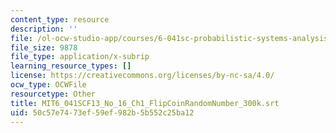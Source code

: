 ```yaml
---
content_type: resource
description: ''
file: /ol-ocw-studio-app/courses/6-041sc-probabilistic-systems-analysis-and-applied-probability-fall-2013/50c57e7473ef59ef982b5b552c25ba12_MIT6_041SCF13_No_16_Ch1_FlipCoinRandomNumber_300k.vtt
file_size: 9878
file_type: application/x-subrip
learning_resource_types: []
license: https://creativecommons.org/licenses/by-nc-sa/4.0/
ocw_type: OCWFile
resourcetype: Other
title: MIT6_041SCF13_No_16_Ch1_FlipCoinRandomNumber_300k.srt
uid: 50c57e74-73ef-59ef-982b-5b552c25ba12
---
```

